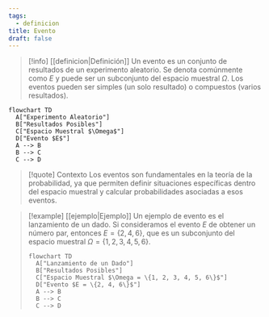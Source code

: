 ```yaml
---
tags:
  - definicion
title: Evento
draft: false
---
```

> [!info] [[definicion|Definición]]
> Un evento es un conjunto de resultados de un experimento aleatorio. Se denota comúnmente como $E$ y puede ser un subconjunto del espacio muestral $\Omega$. Los eventos pueden ser simples (un solo resultado) o compuestos (varios resultados).

```mermaid
flowchart TD
  A["Experimento Aleatorio"]
  B["Resultados Posibles"]
  C["Espacio Muestral $\Omega$"]
  D["Evento $E$"]
  A --> B
  B --> C
  C --> D
```
> [!quote] Contexto
> Los eventos son fundamentales en la teoría de la probabilidad, ya que permiten definir situaciones específicas dentro del espacio muestral y calcular probabilidades asociadas a esos eventos.
>

> [!example] [[ejemplo|Ejemplo]]
> Un ejemplo de evento es el lanzamiento de un dado. Si consideramos el evento $E$ de obtener un número par, entonces $E = \{2, 4, 6\}$, que es un subconjunto del espacio muestral $\Omega = \{1, 2, 3, 4, 5, 6\}$.
> ```mermaid
> flowchart TD
>   A["Lanzamiento de un Dado"]
>   B["Resultados Posibles"]
>   C["Espacio Muestral $\Omega = \{1, 2, 3, 4, 5, 6\}$"]
>   D["Evento $E = \{2, 4, 6\}$"]
>   A --> B
>   B --> C
>   C --> D
> ```